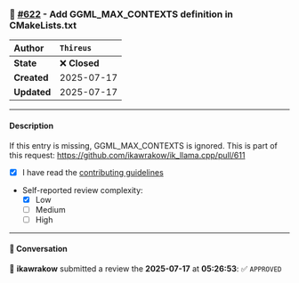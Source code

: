 ### 🔀 [#622](https://github.com/ikawrakow/ik_llama.cpp/pull/622) - Add GGML_MAX_CONTEXTS definition in CMakeLists.txt

| **Author** | `Thireus` |
| :--- | :--- |
| **State** | ❌ **Closed** |
| **Created** | 2025-07-17 |
| **Updated** | 2025-07-17 |

---

#### Description

If this entry is missing, GGML_MAX_CONTEXTS is ignored.
This is part of this request: https://github.com/ikawrakow/ik_llama.cpp/pull/611

- [x] I have read the [contributing guidelines](https://github.com/ggerganov/llama.cpp/blob/master/CONTRIBUTING.md)
- Self-reported review complexity:
  - [x] Low
  - [ ] Medium
  - [ ] High

---

#### 💬 Conversation

👤 **ikawrakow** submitted a review the **2025-07-17** at **05:26:53**: ✅ `APPROVED`